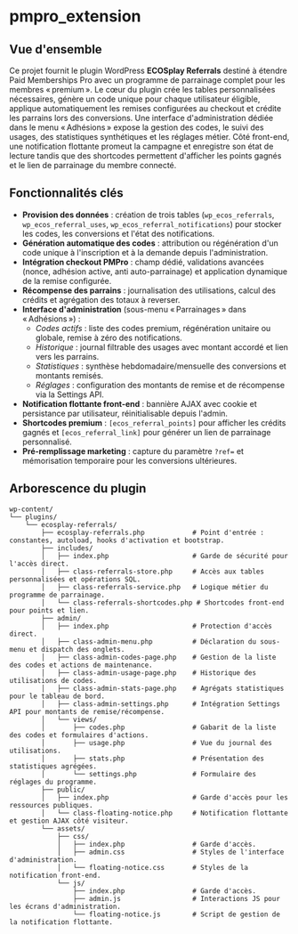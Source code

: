 # pmpro_extension

## Vue d'ensemble
Ce projet fournit le plugin WordPress **ECOSplay Referrals** destiné à étendre Paid Memberships Pro avec un programme de parrainage complet pour les membres « premium ». Le cœur du plugin crée les tables personnalisées nécessaires, génère un code unique pour chaque utilisateur éligible, applique automatiquement les remises configurées au checkout et crédite les parrains lors des conversions. Une interface d'administration dédiée dans le menu « Adhésions » expose la gestion des codes, le suivi des usages, des statistiques synthétiques et les réglages métier. Côté front-end, une notification flottante promeut la campagne et enregistre son état de lecture tandis que des shortcodes permettent d'afficher les points gagnés et le lien de parrainage du membre connecté.

## Fonctionnalités clés
- **Provision des données** : création de trois tables (`wp_ecos_referrals`, `wp_ecos_referral_uses`, `wp_ecos_referral_notifications`) pour stocker les codes, les conversions et l'état des notifications.
- **Génération automatique des codes** : attribution ou régénération d'un code unique à l'inscription et à la demande depuis l'administration.
- **Intégration checkout PMPro** : champ dédié, validations avancées (nonce, adhésion active, anti auto-parrainage) et application dynamique de la remise configurée.
- **Récompense des parrains** : journalisation des utilisations, calcul des crédits et agrégation des totaux à reverser.
- **Interface d'administration** (sous-menu « Parrainages » dans « Adhésions ») :
  - *Codes actifs* : liste des codes premium, régénération unitaire ou globale, remise à zéro des notifications.
  - *Historique* : journal filtrable des usages avec montant accordé et lien vers les parrains.
  - *Statistiques* : synthèse hebdomadaire/mensuelle des conversions et montants remisés.
  - *Réglages* : configuration des montants de remise et de récompense via la Settings API.
- **Notification flottante front-end** : bannière AJAX avec cookie et persistance par utilisateur, réinitialisable depuis l'admin.
- **Shortcodes premium** : `[ecos_referral_points]` pour afficher les crédits gagnés et `[ecos_referral_link]` pour générer un lien de parrainage personnalisé.
- **Pré-remplissage marketing** : capture du paramètre `?ref=` et mémorisation temporaire pour les conversions ultérieures.

## Arborescence du plugin
```
wp-content/
└── plugins/
    └── ecosplay-referrals/
        ├── ecosplay-referrals.php            # Point d'entrée : constantes, autoload, hooks d'activation et bootstrap.
        ├── includes/
        │   ├── index.php                     # Garde de sécurité pour l'accès direct.
        │   ├── class-referrals-store.php     # Accès aux tables personnalisées et opérations SQL.
        │   ├── class-referrals-service.php   # Logique métier du programme de parrainage.
        │   └── class-referrals-shortcodes.php # Shortcodes front-end pour points et lien.
        ├── admin/
        │   ├── index.php                     # Protection d'accès direct.
        │   ├── class-admin-menu.php          # Déclaration du sous-menu et dispatch des onglets.
        │   ├── class-admin-codes-page.php    # Gestion de la liste des codes et actions de maintenance.
        │   ├── class-admin-usage-page.php    # Historique des utilisations de codes.
        │   ├── class-admin-stats-page.php    # Agrégats statistiques pour le tableau de bord.
        │   ├── class-admin-settings.php      # Intégration Settings API pour montants de remise/récompense.
        │   └── views/
        │       ├── codes.php                 # Gabarit de la liste des codes et formulaires d'actions.
        │       ├── usage.php                 # Vue du journal des utilisations.
        │       ├── stats.php                 # Présentation des statistiques agrégées.
        │       └── settings.php              # Formulaire des réglages du programme.
        ├── public/
        │   ├── index.php                     # Garde d'accès pour les ressources publiques.
        │   └── class-floating-notice.php     # Notification flottante et gestion AJAX côté visiteur.
        └── assets/
            ├── css/
            │   ├── index.php                 # Garde d'accès.
            │   ├── admin.css                 # Styles de l'interface d'administration.
            │   └── floating-notice.css       # Styles de la notification front-end.
            └── js/
                ├── index.php                 # Garde d'accès.
                ├── admin.js                  # Interactions JS pour les écrans d'administration.
                └── floating-notice.js        # Script de gestion de la notification flottante.
```
